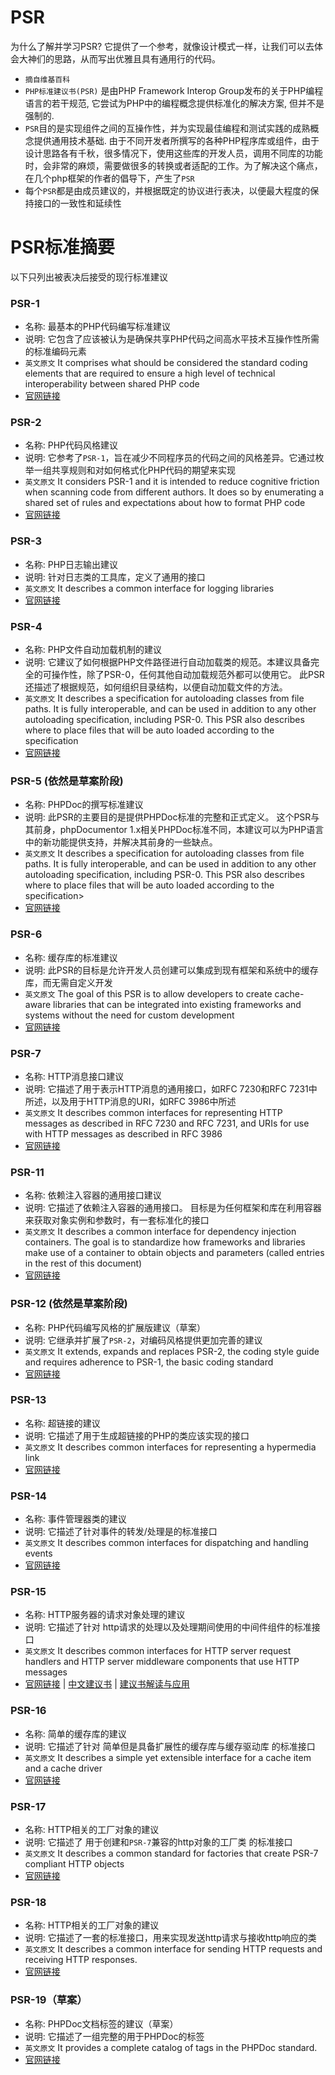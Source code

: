 # PSR
为什么了解并学习PSR? 它提供了一个参考，就像设计模式一样，让我们可以去体会大神们的思路，从而写出优雅且具有通用行的代码。

- `摘自维基百科`
- `PHP标准建议书(PSR)` 是由PHP Framework Interop Group发布的关于PHP编程语言的若干规范, 它尝试为PHP中的编程概念提供标准化的解决方案, 但并不是强制的.
- `PSR`目的是实现组件之间的互操作性，并为实现最佳编程和测试实践的成熟概念提供通用技术基础. 由于不同开发者所撰写的各种PHP程序库或组件，由于设计思路各有千秋，很多情况下，使用这些库的开发人员，调用不同库的功能时，会非常的麻烦，需要做很多的转换或者适配的工作。为了解决这个痛点，在几个php框架的作者的倡导下，产生了`PSR`
- 每个`PSR`都是由成员建议的，并根据既定的协议进行表决，以便最大程度的保持接口的一致性和延续性

# PSR标准摘要
以下只列出被表决后接受的现行标准建议
### PSR-1
- 名称: 最基本的PHP代码编写标准建议
- 说明: 它包含了应该被认为是确保共享PHP代码之间高水平技术互操作性所需的标准编码元素
- `英文原文` It comprises what should be considered the standard coding elements that are required to ensure a high level of technical interoperability between shared PHP code
- [官网链接](https://www.php-fig.org/psr/psr-1)

### PSR-2
- 名称: PHP代码风格建议
- 说明: 它参考了`PSR-1`，旨在减少不同程序员的代码之间的风格差异。它通过枚举一组共享规则和对如何格式化PHP代码的期望来实现
- `英文原文` It considers PSR-1 and it is intended to reduce cognitive friction when scanning code from different authors. It does so by enumerating a shared set of rules and expectations about how to format PHP code
- [官网链接](https://www.php-fig.org/psr/psr-2)

### PSR-3
- 名称: PHP日志输出建议
- 说明: 针对日志类的工具库，定义了通用的接口
- `英文原文` It describes a common interface for logging libraries
- [官网链接](https://www.php-fig.org/psr/psr-3)

### PSR-4
- 名称: PHP文件自动加载机制的建议
- 说明: 它建议了如何根据PHP文件路径进行自动加载类的规范。本建议具备完全的可操作性，除了PSR-0，任何其他自动加载规范外都可以使用它。 此PSR还描述了根据规范，如何组织目录结构，以便自动加载文件的方法。
- `英文原文` It describes a specification for autoloading classes from file paths. It is fully interoperable, and can be used in addition to any other autoloading specification, including PSR-0. This PSR also describes where to place files that will be auto loaded according to the specification
- [官网链接](https://www.php-fig.org/psr/psr-4)

### PSR-5 (依然是草案阶段)
- 名称: PHPDoc的撰写标准建议
- 说明: 此PSR的主要目的是提供PHPDoc标准的完整和正式定义。 这个PSR与其前身，phpDocumentor 1.x相关PHPDoc标准不同，本建议可以为PHP语言中的新功能提供支持，并解决其前身的一些缺点。
- `英文原文` It describes a specification for autoloading classes from file paths. It is fully interoperable, and can be used in addition to any other autoloading specification, including PSR-0. This PSR also describes where to place files that will be auto loaded according to the specification>
- [官网链接](https://www.php-fig.org/psr/psr-5)

### PSR-6
- 名称: 缓存库的标准建议
- 说明: 此PSR的目标是允许开发人员创建可以集成到现有框架和系统中的缓存库，而无需自定义开发
- `英文原文` The goal of this PSR is to allow developers to create cache-aware libraries that can be integrated into existing frameworks and systems without the need for custom development
- [官网链接](https://www.php-fig.org/psr/psr-6)

### PSR-7
- 名称: HTTP消息接口建议
- 说明: 它描述了用于表示HTTP消息的通用接口，如RFC 7230和RFC 7231中所述，以及用于HTTP消息的URI，如RFC 3986中所述
- `英文原文` It describes common interfaces for representing HTTP messages as described in RFC 7230 and RFC 7231, and URIs for use with HTTP messages as described in RFC 3986
- [官网链接](https://www.php-fig.org/psr/psr-7)

### PSR-11
- 名称: 依赖注入容器的通用接口建议
- 说明: 它描述了依赖注入容器的通用接口。 目标是为任何框架和库在利用容器来获取对象实例和参数时，有一套标准化的接口
- `英文原文` It describes a common interface for dependency injection containers. The goal is to standardize how frameworks and libraries make use of a container to obtain objects and parameters (called entries in the rest of this document)
- [官网链接](https://github.com/container-interop/fig-standards/blob/master/proposed/container.md)

### PSR-12 (依然是草案阶段)
- 名称: PHP代码编写风格的扩展版建议（草案）
- 说明: 它继承并扩展了`PSR-2`，对编码风格提供更加完善的建议
- `英文原文` It extends, expands and replaces PSR-2, the coding style guide and requires adherence to PSR-1, the basic coding standard
- [官网链接](https://github.com/php-fig/fig-standards/blob/master/proposed/extended-coding-style-guide.md)

### PSR-13
- 名称: 超链接的建议
- 说明: 它描述了用于生成超链接的PHP的类应该实现的接口
- `英文原文` It describes common interfaces for representing a hypermedia link
- [官网链接](https://www.php-fig.org/psr/psr-13)

### PSR-14
- 名称: 事件管理器类的建议
- 说明: 它描述了针对事件的转发/处理是的标准接口
- `英文原文` It describes common interfaces for dispatching and handling events
- [官网链接](https://www.php-fig.org/psr/psr-14)

### PSR-15
- 名称: HTTP服务器的请求对象处理的建议
- 说明: 它描述了针对 http请求的处理以及处理期间使用的中间件组件的标准接口
- `英文原文` It describes common interfaces for HTTP server request handlers and HTTP server middleware components that use HTTP messages
- [官网链接](https://www.php-fig.org/psr/psr-15) | [中文建议书](./psr-15/标准建议书.md) | [建议书解读与应用](./psr-15/标准建议书解读.md)

### PSR-16
- 名称: 简单的缓存库的建议
- 说明: 它描述了针对 简单但是具备扩展性的缓存库与缓存驱动库 的标准接口
- `英文原文` It describes a simple yet extensible interface for a cache item and a cache driver
- [官网链接](https://www.php-fig.org/psr/psr-16)

### PSR-17
- 名称: HTTP相关的工厂对象的建议
- 说明: 它描述了 用于创建和`PSR-7`兼容的http对象的工厂类 的标准接口
- `英文原文` It describes a common standard for factories that create PSR-7 compliant HTTP objects
- [官网链接](https://www.php-fig.org/psr/psr-17)

### PSR-18
- 名称: HTTP相关的工厂对象的建议
- 说明: 它描述了一套的标准接口，用来实现发送http请求与接收http响应的类
- `英文原文` It describes a common interface for sending HTTP requests and receiving HTTP responses.
- [官网链接](https://www.php-fig.org/psr/psr-18)

### PSR-19（草案）
- 名称: PHPDoc文档标签的建议（草案）
- 说明: 它描述了一组完整的用于PHPDoc的标签
- `英文原文` It provides a complete catalog of tags in the PHPDoc standard.
- [官网链接](https://github.com/php-fig/fig-standards/blob/master/proposed/phpdoc-tags.md)